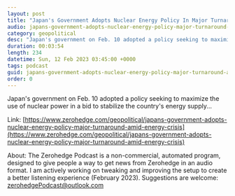 ```yaml
---
layout: post
title: "Japan's Government Adopts Nuclear Energy Policy In Major Turnaround Amid Energy Crisis"
audio: japans-government-adopts-nuclear-energy-policy-major-turnaround-amid-energy-crisis-0
category: geopolitical
desc: "Japan's government on Feb. 10 adopted a policy seeking to maximize the use of nuclear power in a bid to stabilize the country's energy supply..."
duration: 00:03:54
length: 234
datetime: Sun, 12 Feb 2023 03:45:00 +0000
tags: podcast
guid: japans-government-adopts-nuclear-energy-policy-major-turnaround-amid-energy-crisis-0
order: 0
---
```

Japan's government on Feb. 10 adopted a policy seeking to maximize the use of nuclear power in a bid to stabilize the country's energy supply...

Link: [https://www.zerohedge.com/geopolitical/japans-government-adopts-nuclear-energy-policy-major-turnaround-amid-energy-crisis](https://www.zerohedge.com/geopolitical/japans-government-adopts-nuclear-energy-policy-major-turnaround-amid-energy-crisis)

About: The Zerohedge Podcast is a non-commercial, automated program, designed to give people a way to get news from Zerohedge in an audio format.  I am actively working on tweaking and improving the setup to create a better listening experience (February 2023).  Suggestions are welcome: [zerohedgePodcast@outlook.com](mailto:zerohedgePodcast@outlook.com)